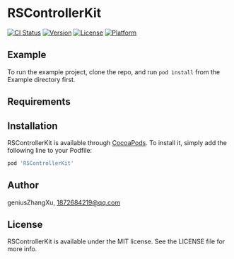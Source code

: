 # RSControllerKit

[![CI Status](https://img.shields.io/travis/geniusZhangXu/RSControllerKit.svg?style=flat)](https://travis-ci.org/geniusZhangXu/RSControllerKit)
[![Version](https://img.shields.io/cocoapods/v/RSControllerKit.svg?style=flat)](https://cocoapods.org/pods/RSControllerKit)
[![License](https://img.shields.io/cocoapods/l/RSControllerKit.svg?style=flat)](https://cocoapods.org/pods/RSControllerKit)
[![Platform](https://img.shields.io/cocoapods/p/RSControllerKit.svg?style=flat)](https://cocoapods.org/pods/RSControllerKit)

## Example

To run the example project, clone the repo, and run `pod install` from the Example directory first.

## Requirements

## Installation

RSControllerKit is available through [CocoaPods](https://cocoapods.org). To install
it, simply add the following line to your Podfile:

```ruby
pod 'RSControllerKit'
```

## Author

geniusZhangXu, 1872684219@qq.com

## License

RSControllerKit is available under the MIT license. See the LICENSE file for more info.
